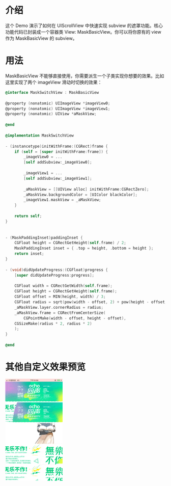 # 介绍

这个 Demo 演示了如何在 UIScrollView 中快速实现 subview 的遮罩功能。核心功能代码已封装成一个容器类 View:  MaskBasicView。你可以将你原有的 view 作为 MaskBasicView 的 subview。

# 用法

MaskBasicView 不能够直接使用，你需要派生一个子类实现你想要的效果。比如这里实现了两个 imageView 滑动时切换的效果：

``` Objective-C
@interface MaskSwitchView : MaskBasicView

@property (nonatomic) UIImageView *imageView0;
@property (nonatomic) UIImageView *imageView1;
@property (nonatomic) UIView *aMaskView;

@end

@implementation MaskSwitchView

- (instancetype)initWithFrame:(CGRect)frame {
    if (self = [super initWithFrame:frame]) {
        _imageView0 = ...
        [self addSubview:_imageView0];
        
        _imageView1 = ...
        [self addSubview:_imageView1];
        
        _aMaskView = [[UIView alloc] initWithFrame:CGRectZero];
        _aMaskView.backgroundColor = [UIColor blackColor];
        _imageView1.maskView = _aMaskView;
    }
    
    return self;
}


- (MaskPaddingInset)paddingInset {
    CGFloat height = CGRectGetHeight(self.frame) / 2;
    MaskPaddingInset inset = { .top = height, .bottom = height };
    return inset;
}

- (void)didUpdateProgress:(CGFloat)progress {
    [super didUpdateProgress:progress];
    
    CGFloat width = CGRectGetWidth(self.frame);
    CGFloat height = CGRectGetHeight(self.frame);
    CGFloat offset = MIN(height, width) / 3;
    CGFloat radius = sqrt(pow(width - offset, 2) + pow(height - offset, 2)) * (1 - progress);
    _aMaskView.layer.cornerRadius = radius;
    _aMaskView.frame = CGRectFromCenterSize(
        CGPointMake(width - offset, height - offset), 
	CGSizeMake(radius * 2, radius * 2)
    );
}

@end
```

# 其他自定义效果预览

![](./demo.gif)
